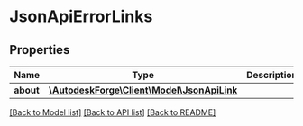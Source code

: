 # JsonApiErrorLinks

## Properties
Name | Type | Description | Notes
------------ | ------------- | ------------- | -------------
**about** | [**\AutodeskForge\Client\Model\JsonApiLink**](JsonApiLink.md) |  | 

[[Back to Model list]](../README.md#documentation-for-models) [[Back to API list]](../README.md#documentation-for-api-endpoints) [[Back to README]](../README.md)


